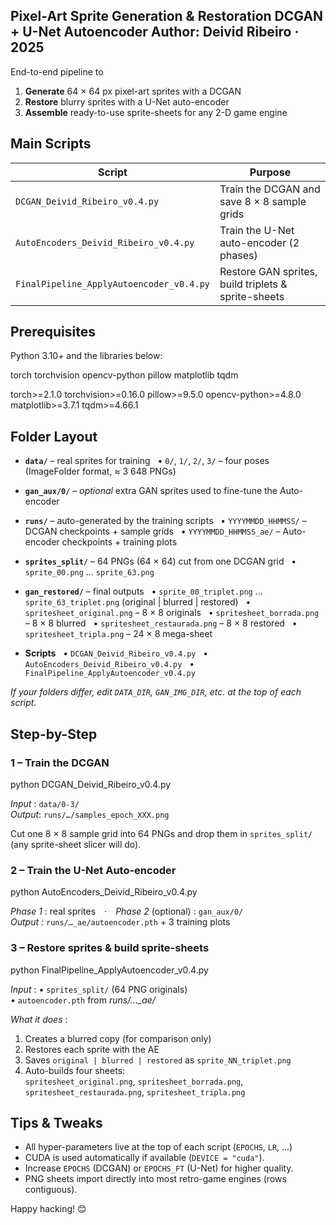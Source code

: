 Pixel-Art Sprite Generation & Restoration
DCGAN  +  U-Net Autoencoder
Author: Deivid Ribeiro · 2025
------------------------------------------------------------------
End-to-end pipeline to

1. **Generate** 64 × 64 px pixel-art sprites with a DCGAN  
2. **Restore** blurry sprites with a U-Net auto-encoder  
3. **Assemble** ready-to-use sprite-sheets for any 2-D game engine

Main Scripts
------------
| Script                                | Purpose                                                |
| ------------------------------------- | ------------------------------------------------------ |
| `DCGAN_Deivid_Ribeiro_v0.4.py`        | Train the DCGAN and save 8 × 8 sample grids            |
| `AutoEncoders_Deivid_Ribeiro_v0.4.py` | Train the U-Net auto-encoder (2 phases)                |
| `FinalPipeline_ApplyAutoencoder_v0.4.py` | Restore GAN sprites, build triplets & sprite-sheets |

Prerequisites
-------------
Python 3.10+ and the libraries below:

torch torchvision opencv-python pillow matplotlib tqdm

torch>=2.1.0
torchvision>=0.16.0
pillow>=9.5.0
opencv-python>=4.8.0
matplotlib>=3.7.1
tqdm>=4.66.1

Folder Layout
-------------

* **`data/`** – real sprites for training
    • `0/`, `1/`, `2/`, `3/` – four poses (ImageFolder format, ≈ 3 648 PNGs)

* **`gan_aux/0/`** – *optional* extra GAN sprites used to fine-tune the Auto-encoder

* **`runs/`** – auto-generated by the training scripts
    • `YYYYMMDD_HHMMSS/` – DCGAN checkpoints + sample grids
    • `YYYYMMDD_HHMMSS_ae/` – Auto-encoder checkpoints + training plots

* **`sprites_split/`** – 64 PNGs (64 × 64) cut from one DCGAN grid
    • `sprite_00.png` … `sprite_63.png`

* **`gan_restored/`** – final outputs
    • `sprite_00_triplet.png` … `sprite_63_triplet.png`   (original | blurred | restored)
    • `spritesheet_original.png`    – 8 × 8 originals
    • `spritesheet_borrada.png`     – 8 × 8 blurred
    • `spritesheet_restaurada.png`  – 8 × 8 restored
    • `spritesheet_tripla.png`      – 24 × 8 mega-sheet

* **Scripts**
    • `DCGAN_Deivid_Ribeiro_v0.4.py`
    • `AutoEncoders_Deivid_Ribeiro_v0.4.py`
    • `FinalPipeline_ApplyAutoencoder_v0.4.py`


*If your folders differ, edit `DATA_DIR`, `GAN_IMG_DIR`, etc. at the top
 of each script.*

Step-by-Step
------------

### 1 – Train the DCGAN

python DCGAN_Deivid_Ribeiro_v0.4.py

*Input* : `data/0-3/`  
*Output*: `runs/…/samples_epoch_XXX.png`

Cut one 8 × 8 sample grid into 64 PNGs and drop them in `sprites_split/`
(any sprite-sheet slicer will do).

### 2 – Train the U-Net Auto-encoder

python AutoEncoders_Deivid_Ribeiro_v0.4.py

*Phase 1* : real sprites · *Phase 2* (optional) : `gan_aux/0/`  
*Output*  : `runs/…_ae/autoencoder.pth`  + 3 training plots

### 3 – Restore sprites & build sprite-sheets

python FinalPipeline_ApplyAutoencoder_v0.4.py

*Input*  :
  • `sprites_split/` (64 PNG originals)  
  • `autoencoder.pth` from *runs/…_ae/*  

*What it does* :
1. Creates a blurred copy (for comparison only)  
2. Restores each sprite with the AE  
3. Saves `original | blurred | restored` as `sprite_NN_triplet.png`  
4. Auto-builds four sheets:  
   `spritesheet_original.png`, `spritesheet_borrada.png`,  
   `spritesheet_restaurada.png`, `spritesheet_tripla.png`

Tips & Tweaks
-------------
* All hyper-parameters live at the top of each script (`EPOCHS`, `LR`, …)  
* CUDA is used automatically if available (`DEVICE = "cuda"`).  
* Increase `EPOCHS` (DCGAN) or `EPOCHS_FT` (U-Net) for higher quality.  
* PNG sheets import directly into most retro-game engines (rows contiguous).

Happy hacking!  😊
